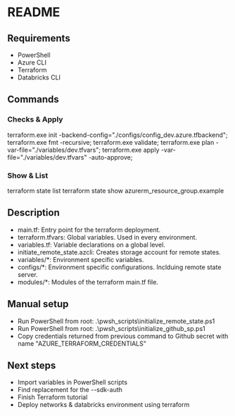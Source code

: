 # README

## Requirements

- PowerShell
- Azure CLI
- Terraform
- Databricks CLI

## Commands

### Checks & Apply

terraform.exe init -backend-config="./configs/config_dev.azure.tfbackend";
terraform.exe fmt -recursive;
terraform.exe validate;
terraform.exe plan -var-file="./variables/dev.tfvars";
terraform.exe apply -var-file="./variables/dev.tfvars" -auto-approve;

### Show & List

terraform state list
terraform state show azurerm_resource_group.example

## Description

- main.tf: Entry point for the terraform deployment.
- terraform.tfvars: Global variables. Used in every environment.
- variables.tf: Variable declarations on a global level.
- initiate_remote_state.azcli: Creates storage account for remote states.
- variables/*: Environment specific variables.
- configs/*: Environment specific configurations. Inclduing remote state server.
- modules/*: Modules of the terraform main.tf file.

## Manual setup

- Run PowerShell from root: .\pwsh_scripts\initialize_remote_state.ps1
- Run PowerShell from root: .\pwsh_scripts\initialize_github_sp.ps1
- Copy credentials returned from previous command to Github secret with name "AZURE_TERRAFORM_CREDENTIALS"

## Next steps

- Import variables in PowerShell scripts
- Find replacement for the --sdk-auth
- Finish Terraform tutorial
- Deploy networks & databricks environment using terraform
